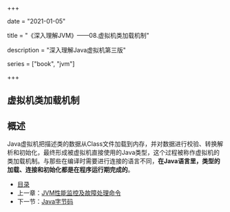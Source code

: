 +++

date = "2021-01-05"

title = "《深入理解JVM》——08.虚拟机类加载机制"

description = "深入理解Java虚拟机第三版"

series = ["book", "jvm"]

+++

## 虚拟机类加载机制

概述
-

Java虚拟机把描述类的数据从Class文件加载到内存，并对数据进行校验、转换解析和初始化，最终形成被虚拟机直接使用的Java类型，这个过程被称作虚拟机的类加载机制。与那些在编译时需要进行连接的语言不同，**在Java语言里，类型的加载、连接和初始化都是在程序运行期完成的**。

                                                                                    

- [目录](../)
- 上一章：[JVM性能监控及故障处理命令](../jvm-7-class-struct)
- 下一节：[Java字节码](../jvm-8-byte-code)


















































